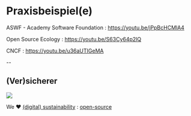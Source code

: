 # Praxisbeispiel(e)

ASWF - Academy Software Foundation : https://youtu.be/jPpBcHCMlA4

Open Source Ecology : https://youtu.be/S63Cy64p2lQ

CNCF : https://youtu.be/u36aUTIGeMA

--

## (Ver)sicherer

![](https://baloise.github.io/baloise-bootstrap/assets/img/baloise-group-logo-blue.svg)

We ♥ [(digital) sustainability](https://www.baloise.com/en/home/about-us/what-we-stand-for/sustainability/digital-sustainability-information-security.html) : [open-source](https://github.com/baloise/open-source/blob/main/docs/md/activities/projects.md#projects--organizations)